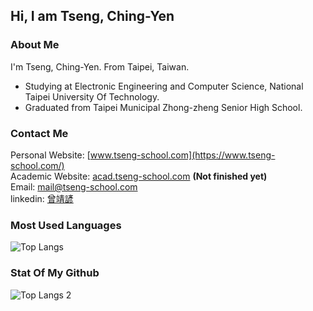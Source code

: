 ## Hi, I am Tseng, Ching-Yen
### About Me
I'm Tseng, Ching-Yen. From Taipei, Taiwan.  

- Studying at Electronic Engineering and Computer Science, National Taipei University Of Technology.
- Graduated from Taipei Municipal Zhong-zheng Senior High School.

### Contact Me
Personal Website: [www.tseng-school.com](https://www.tseng-school.com/)  
Academic Website: [acad.tseng-school.com](https://acad.tseng-school.com/)  **(Not finished yet)**  
Email: mail@tseng-school.com  
linkedin: [曾靖諺](https://tw.linkedin.com/in/靖諺-曾-bb34b52b9)

### Most Used Languages
![Top Langs](https://github-readme-stats.vercel.app/api/top-langs/?username=chingyen06&theme=tokyonight&hide=asp.net)

### Stat Of My Github
![Top Langs 2](https://github-readme-stats.vercel.app/api?username=chingyen06&theme=algolia&show_icons=true)
